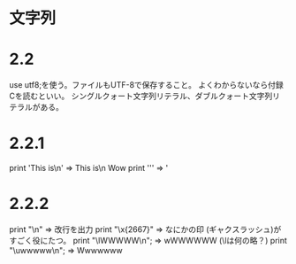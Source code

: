 # 文字列
# 2.2
use utf8;を使う。ファイルもUTF-8で保存すること。
よくわからないなら付録Cを読むといい。
シングルクォート文字列リテラル、ダブルクォート文字列リテラルがある。
# 2.2.1
print 'This is\n' => This is\n
Wow
print '\'' => '

# 2.2.2
print "\n" => 改行を出力
print "\x{2667}" => なにかの印
\(ギャクスラッシュ)がすごく役にたつ。
print "\lWWWWW\n"; => wWWWWWW (\lは何の略？)
print "\uwwwww\n"; => Wwwwwww


